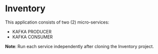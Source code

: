 # Inventory


This application consists of two (2) micro-services:

- KAFKA PRODUCER
- KAFKA CONSUMER

**Note**: Run each service independently after cloning the Inventory project.


